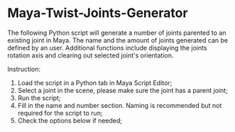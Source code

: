 # Maya-Twist-Joints-Generator
The following Python script will generate a number of joints parented to an existing joint in Maya. The name and the amount of joints generated can be defined by an user. Additional functions include displaying the joints rotation axis and clearing out selected joint's orientation.

Instruction: 

1. Load the script in a Python tab in Maya Script Editor;
2. Select a joint in the scene, please make sure the joint has a parent joint;
3. Run the script;
4. Fill in the name and number section. Naming is recommended but not required for the script to run;
5. Check the options below if needed;
